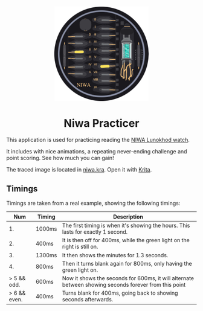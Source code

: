<p align="center">
    <img src="/src/logo.svg" width="250" alt="Vector image of Niwa Watch">
</p>

<h1 align="center">
    Niwa Practicer
</h1>

This application is used for practicing reading the [NIWA Lunokhod watch](https://niwa.watch/collections/niwa-lunokhod-watches).

It includes with nice animations, a repeating never-ending challenge and point scoring. See how much you can gain!

The traced image is located in [niwa.kra](./niwa.kra). Open it with [Krita](https://krita.org).

## Timings

Timings are taken from a real example, showing the following timings:

| Num           | Timing | Description                                                                                           |
|---------------|--------|-------------------------------------------------------------------------------------------------------|
| 1.            | 1000ms | The first timing is when it's showing the hours. This lasts for exactly 1 second.                     |
| 2.            | 400ms  | It is then off for 400ms, while the green light on the right is still on.                             |
| 3.            | 1300ms | It then shows the minutes for 1.3 seconds.                                                            |
| 4.            | 800ms  | Then it turns blank again for 800ms, only having the green light on.                                  |
| \> 5 && odd.  | 600ms  | Now it shows the seconds for 600ms, it will alternate between showing seconds forever from this point |
| \> 6 && even. | 400ms  | Turns blank for 400ms, going back to showing seconds afterwards.                                      |